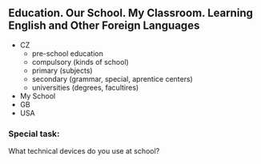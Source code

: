 ## Education. Our School. My Classroom. Learning English and Other Foreign Languages

* CZ
  * pre-school education
  * compulsory (kinds of school)
  * primary (subjects)
  * secondary (grammar, special, aprentice centers)
  * universities (degrees, facultires)
* My School
* GB
* USA

### Special task:
What technical devices do you use at school?